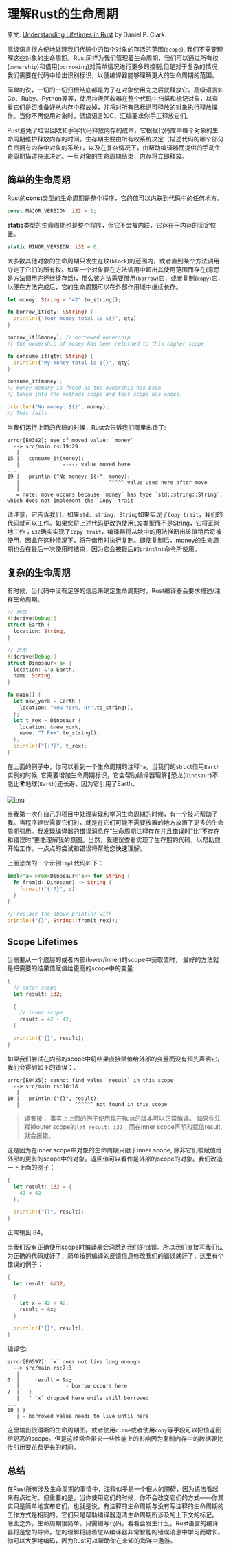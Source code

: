 # 理解Rust的生命周期       

原文: [Understanding Lifetimes in Rust](https://blog.codeship.com/lifetimes-in-rust/) by Daniel P. Clark.

高级语言很方便地处理我们代码中的每个对象的存活的范围(`scope`), 我们不需要理解这些对象的生命周期。Rust同样为我们管理着生命周期，我们可以通过所有权(`ownership`)和借用(`borrowing`)对简单情况进行更多的控制,但是对于复杂的情况，我们需要在代码中给出识别标识，以便编译器能够理解更大的生命周期的范围。

简单的说，一切的一切归根结底都是为了在对象使用完之后就释放它。高级语言如Go、Ruby、Python等等，使用垃圾回收器在整个代码中扫描和标记对象，以查看它们是否准备好从内存中释放掉，并将对所有已标记可释放的对象执行释放操作。当你不再使用对象时，低级语言如C、汇编要求你手工释放它们。

Rust避免了垃圾回收和手写代码释放内存的成本，它根据代码库中每个对象的生命周期维护释放内存的时间。生存期主要由所有权系统决定（描述代码的哪个部分负责拥有内存中对象的系统），以及在复杂情况下，由帮助编译器而提供的手动生命周期描述符来决定。一旦对象的生命周期结束，内存将立即释放。



## 简单的生命周期

Rust的**const**类型的生命周期是整个程序，它的值可以内联到代码中的任何地方。

```rust
const MAJOR_VERSION: i32 = 1;
```

**static**类型的生命周期也是整个程序，但它不会被内联，它存在于内存的固定位置。

```rust
static MINOR_VERSION: i32 = 0;
```

大多数其他对象的生命周期只发生在块(`block`)的范围内，或者直到某个方法调用夺走了它们的所有权。如果一个对象要在方法调用中超出其使用范围而存在(意思是方法调用完还继续存活)，那么该方法需要借用(`borrow`)它，或者复制(`copy`)它，以便在方法完成后，它的生命周期可以在外部作用域中继续长存。

```rust
let money: String = "42".to_string();

fn borrow_it(qty: &String) {
  println!("Your money total is ${}", qty)
}

borrow_it(&money); // borrowed ownership
// the ownership of money has been returned to this higher scope

fn consume_it(qty: String) {
  println!("My money total is ${}", qty)
}

consume_it(money);
// money memory is freed as the ownership has been
// taken into the methods scope and that scope has ended.

println!("No money: ${}", money);
// This fails
```

当我们运行上面的代码的时候，Rust会告诉我们哪里出错了:

```shell
error[E0382]: use of moved value: `money`
  --> src/main.rs:19:29
   |
15 |   consume_it(money);
   |              ----- value moved here
...
19 |   println!("No money: ${}", money);
   |                             ^^^^^ value used here after move
   |
   = note: move occurs because `money` has type `std::string::String`, which does not implement the `Copy` trait
```

请注意，它告诉我们，如果`std::string::String`如果实现了`Copy trait`，我们的代码就可以工作。如果您将上述代码更改为使用`i32`类型而不是String，它将正常地工作；`i32`确实实现了`Copy trait`，编译器将从块中的用法推断出该值稍后将被使用，因此在这种情况下，将在借用时执行复制。即使复制后，money的生命周期也会在最后一次使用时结束，因为它会被最后的`println!`命令所使用。

## 复杂的生命周期

有时候，当代码中没有足够的信息来确定生命周期时，Rust编译器会要求描述/注释生命周期。

```rust
// 地球
#[derive(Debug)]
struct Earth {
  location: String,
}

// 恐龙
#[derive(Debug)]
struct Dinosaur<'a> {
  location: &'a Earth,
  name: String,
}

fn main() {
  let new_york = Earth {
    location: "New York, NY".to_string(),
  };
  let t_rex = Dinosaur {
    location: &new_york,
    name: "T Rex".to_string(),
  };
  println!("{:?}", t_rex);
}
```

在上面的例子中，你可以看到一个生命周期的注释`'a`。当我们的struct借用`Earth`实例的时候, 它需要增加生命周期标识，它会帮助编译器理解🦕恐龙(`Dinosaur`)不能比🌍地球(`Earth`)还长寿，因为它引用了Earth。

[![img](https://colobu.com/2019/08/06/lifetimes-in-rust/dinosaur.jpg)](https://colobu.com/2019/08/06/lifetimes-in-rust/dinosaur.jpg)

当我第一次在自己的项目中处理实现和学习生命周期的时候，有一个技巧帮助了我。当程序建议需要它们时，就是在它们可能不需要放置的地方放置了更多的生命周期引用。我发现编译器的错误消息在“生命周期注释存在并且错误时”比“不存在和错误时”更能理解我的意图。当然，我建议查看实现了生存期的代码，以帮助您开始工作。一点点的尝试和错误将帮助您快速理解。

上面恐龙的一个示例`impl`代码如下：

```rust
impl<'a> From<Dinosaur<'a>> for String {
  fn from(d: Dinosaur) -> String {
    format!("{:?}", d)
  }
}

// replace the above println! with
println!("{}", String::from(t_rex));
```

## Scope Lifetimes

当需要从一个底层的或者内部(lower/inner)的scope中获取值时， 最好的方法就是把需要的结果值赋值给更高的scope中的变量:

```rust
{
  // outer scope
  let result: i32;

  {
    // inner scope
    result = 42 + 42;
  }

  println!("{}", result);
}
```

如果我们尝试在内部的scope中将结果直接赋值给外部的变量而没有预先声明它，我们会得到如下的错误：、

```shell
error[E0425]: cannot find value `result` in this scope
  --> src/main.rs:10:18
   |
10 |   println!("{}", result);
   |                  ^^^^^^ not found in this scope
```

>   译者按： 事实上上面的例子使用现在Rust的版本可以正常编译。 如果你注释掉outer scope的`let result: i32;`, 而在inner scope声明和赋值result,就会报错。

这是因为在inner scope中对象的生命周期只限于inner scope, 除非它们被赋值给外部的更长的scope中的对象。返回值可以看作是外部的scope的对象。我们改造一下上面的例子：

```rust
{
  let result: i32 = {
    42 + 42
  };

  println!("{}", result);
}
```

正常输出 84。

当我们没有正确使用scope时编译器会洞悉到我们的错误。所以我们直接写我们认为正确的代码就好了，简单按照编译的反馈信息修改我们的错误就好了，这里有个错误的例子：

```rust
{
  let result: &i32;
  
  {
    let x = 42 + 42;
    result = &x;
  }

  println!("{}", result);
}
```

编译它:

```shell
error[E0597]: `x` does not live long enough
  --> src/main.rs:7:3
   |
6  |     result = &x;
   |               - borrow occurs here
7  |   }
   |   ^ `x` dropped here while still borrowed
...
10 | }
   | - borrowed value needs to live until here
```

这里输出很清晰的生命周期图。或者使用`clone`或者使用`copy`等手段可以把值返回给更高的scope。但是这经常会带来一些性能上的影响因为复制内存中的数据要比传引用要花费更长的时间。

## 总结

在Rust所有涉及生命周期的事情中，注释似乎是一个很大的障碍，因为语法看起来有点过时。但重要的是，当你使用它们的时候，你不会改变它们的方式——你其实只是简单地宣布它们。也就是说，有注释的生命周期与没有写注释的生命周期的工作方式是相同的。它们只是帮助编译器澄清生命周期所涉及的上下文的标记。
除此之外，生命周期很简单。只需编写代码，看看会发生什么。Rust语言的编译器将是您的导师，您的理解将随着您从编译器非常智能的错误消息中学习而增长。你可以大胆地编码，因为Rust可以帮助你在未知的海洋中遨游。